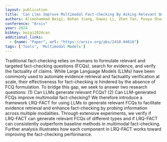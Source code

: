 ```yaml
---
layout: publication
title: 'Can Llms Improve Multimodal Fact-checking By Asking Relevant Questions?'
authors: Alimohammad Beigi, Bohan Jiang, Dawei Li, Zhen Tan, Pouya Shaeri, Tharindu Kumarage, Amrita Bhattacharjee, Huan Liu
conference: "Arxiv"
year: 2024
bibkey: beigi2024can
additional_links:
  - {name: "Paper", url: "https://arxiv.org/abs/2410.04616"}
tags: ['Tools', 'Multimodal Models']
---
```

Traditional fact-checking relies on humans to formulate relevant and targeted
fact-checking questions (FCQs), search for evidence, and verify the factuality
of claims. While Large Language Models (LLMs) have been commonly used to
automate evidence retrieval and factuality verification at scale, their
effectiveness for fact-checking is hindered by the absence of FCQ formulation.
To bridge this gap, we seek to answer two research questions: (1) Can LLMs
generate relevant FCQs? (2) Can LLM-generated FCQs improve multimodal
fact-checking? We therefore introduce a framework LRQ-FACT for using LLMs to
generate relevant FCQs to facilitate evidence retrieval and enhance
fact-checking by probing information across multiple modalities. Through
extensive experiments, we verify if LRQ-FACT can generate relevant FCQs of
different types and if LRQ-FACT can consistently outperform baseline methods in
multimodal fact-checking. Further analysis illustrates how each component in
LRQ-FACT works toward improving the fact-checking performance.
